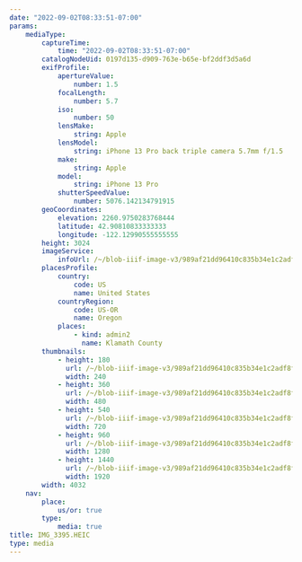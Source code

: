 ```yaml
---
date: "2022-09-02T08:33:51-07:00"
params:
    mediaType:
        captureTime:
            time: "2022-09-02T08:33:51-07:00"
        catalogNodeUid: 0197d135-d909-763e-b65e-bf2ddf3d5a6d
        exifProfile:
            apertureValue:
                number: 1.5
            focalLength:
                number: 5.7
            iso:
                number: 50
            lensMake:
                string: Apple
            lensModel:
                string: iPhone 13 Pro back triple camera 5.7mm f/1.5
            make:
                string: Apple
            model:
                string: iPhone 13 Pro
            shutterSpeedValue:
                number: 5076.142134791915
        geoCoordinates:
            elevation: 2260.9750283768444
            latitude: 42.90810833333333
            longitude: -122.12990555555555
        height: 3024
        imageService:
            infoUrl: /~/blob-iiif-image-v3/989af21dd96410c835b34e1c2adf8ff99fa554704c262dd4c24238ffd843b925/info.json
        placesProfile:
            country:
                code: US
                name: United States
            countryRegion:
                code: US-OR
                name: Oregon
            places:
                - kind: admin2
                  name: Klamath County
        thumbnails:
            - height: 180
              url: /~/blob-iiif-image-v3/989af21dd96410c835b34e1c2adf8ff99fa554704c262dd4c24238ffd843b925/full/240%2C180/0/default.jpg
              width: 240
            - height: 360
              url: /~/blob-iiif-image-v3/989af21dd96410c835b34e1c2adf8ff99fa554704c262dd4c24238ffd843b925/full/480%2C360/0/default.jpg
              width: 480
            - height: 540
              url: /~/blob-iiif-image-v3/989af21dd96410c835b34e1c2adf8ff99fa554704c262dd4c24238ffd843b925/full/720%2C540/0/default.jpg
              width: 720
            - height: 960
              url: /~/blob-iiif-image-v3/989af21dd96410c835b34e1c2adf8ff99fa554704c262dd4c24238ffd843b925/full/1280%2C960/0/default.jpg
              width: 1280
            - height: 1440
              url: /~/blob-iiif-image-v3/989af21dd96410c835b34e1c2adf8ff99fa554704c262dd4c24238ffd843b925/full/1920%2C1440/0/default.jpg
              width: 1920
        width: 4032
    nav:
        place:
            us/or: true
        type:
            media: true
title: IMG_3395.HEIC
type: media
---
```

